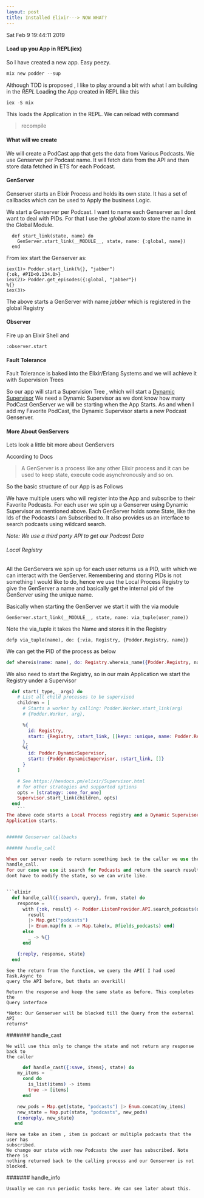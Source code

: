 ```yaml
---
layout: post
title: Installed Elixir---> NOW WHAT? 
---
```


Sat Feb  9 19:44:11 2019

#### Load up you App in REPL(iex)

So I have created a new app. Easy peezy.

```Elixir 
mix new podder --sup 
```

Although TDD is proposed , I like to play around a bit with what I am building 
in the *REPL*
Loading the App created in REPL like this

```Elixir
iex -S mix
```
This loads the Application in the REPL.
We can reload with command 
>recompile

#### What will we create

We will create a PodCast app that gets the data from Various Podcasts.
We use Genserver per Podcast name. It will fetch data from the API and then
store data fetched in ETS for each Podcast.

#### GenServer

Genserver starts an Elixir Process and holds its own state.
It has a set of callbacks which can be used to Apply the business Logic.

We start a Genserver per Podcast. I want to name each Genserver as I dont
want to deal with PIDs. For that I use the *:global* atom to store the name
in the Global Module.

```
  def start_link(state, name) do
    GenServer.start_link(__MODULE__, state, name: {:global, name})
  end
```	

From iex start the Genserver as:

```
iex(1)> Podder.start_link(%{}, "jabber")
{:ok, #PID<0.134.0>}
iex(2)> Podder.get_episodes({:global, "jabber"})
%{}
iex(3)> 
```

The above starts a GenServer with name *jabber* which is registered in the
global Registry


#### Observer

Fire up an Elixir Shell and 
``` 
:observer.start 
```


#### Fault Tolerance

Fault Tolerance is baked into the Elixir/Erlang Systems and we will achieve it
with Supervision Trees

So our app will start a Supervision Tree , which will start a 
[Dynamic Supervisor](https://hexdocs.pm/elixir/DynamicSupervisor.html)
We need a Dynamic Supervisor as we dont know how many PodCast GenServer we will
be starting when the App Starts.
As and when I add my Favorite PodCast, the Dynamic Supervisor starts a new
Podcast Genserver.

#### More About GenServers

Lets look a little bit more about GenServers

According to Docs 
> A GenServer is a process like any other Elixir process and it can be used to keep state, execute code asynchronously and so on.

So the basic structure of our App is as Follows

We have multiple users who will register into the App and subscribe to their
Favorite Podcasts.
For each user we spin up a Genserver using Dynamic Supervisor as mentioned
above.
Each GenServer holds some State, like the Ids of the Podcasts I am Subscribed
to.
It also provides us an interface to search podcasts using wildcard search.

*Note: We use a third party API to get our Podcast Data*

###### Local Registry

All the GenServers we spin up for each user returns us a PID, with which we can
interact with the GenServer. Remembering and storing PIDs is not something I
would like to do, hence we use the Local Process Registry to give the GenServer
a name and basically get the internal pid of the GenServer using the unique
name.

Basically when starting the GenServer we start it with the via module

``` 
GenServer.start_link(__MODULE__, state, name: via_tuple(user_name)) 
```

Note the via_tuple it takes the Name and stores it in the Registry

```
defp via_tuple(name), do: {:via, Registry, {Podder.Registry, name}}
```

We can get the PID of the process as below

```elixir
def whereis(name: name), do: Registry.whereis_name({Podder.Registry, name})
```

We also need to start the Registry, so in our main Application we start the
Registry under a Supervisor 

```elixir
  def start(_type, _args) do
    # List all child processes to be supervised
    children = [
      # Starts a worker by calling: Podder.Worker.start_link(arg)
      # {Podder.Worker, arg},

      %{
        id: Registry,
        start: {Registry, :start_link, [[keys: :unique, name: Podder.Registry]]}
      },
      %{
        id: Podder.DynamicSupervisor,
        start: {Podder.DynamicSupervisor, :start_link, []}
      }
    ]

    # See https://hexdocs.pm/elixir/Supervisor.html
    # for other strategies and supported options
    opts = [strategy: :one_for_one]
    Supervisor.start_link(children, opts)
  end
	```
The above code starts a Local Process registry and a Dynamic Supervisor when our
Application starts.


###### Genserver callbacks

###### handle_call

When our server needs to return something back to the caller we use the
handle_call.
For our case we use it search for Podcasts and return the search results, we
dont have to modify the state, so we can write like.


```elixir
  def handle_call({:search, query}, from, state) do
    response =
      with {:ok, result} <- Podder.ListenProvider.API.search_podcasts(query) do
        result
        |> Map.get("podcasts")
        |> Enum.map(fn x -> Map.take(x, @fields_podcasts) end)
      else
        _ -> %{}
      end

    {:reply, response, state}
  end
```


	See the return from the function, we query the API( I had used Task.Async to
	query the API before, but thats an overkill)

	Return the response and keep the same state as before. This completes the
	Query interface

	*Note: Our Genserver will be blocked till the Query from the external API
	returns*



####### handle_cast

	We will use this only to change the state and not return any response back to
	the caller

```elixir
	  def handle_cast({:save, items}, state) do
    my_items =
      cond do
        is_list(items) -> items
        true -> [items]
      end

    new_pods = Map.get(state, "podcasts") |> Enum.concat(my_items)
    new_state = Map.put(state, "podcasts", new_pods)
    {:noreply, new_state}
   end
```

	Here we take an item , item is podcast or multiple podcasts that the user has
	subscribed.
	We change our state with new Podcasts the user has subscribed. Note there is
	nothing returned back to the calling process and our Genserver is not blocked.

####### handle_info
	
	Usually we can run periodic tasks here. We can see later about this.


